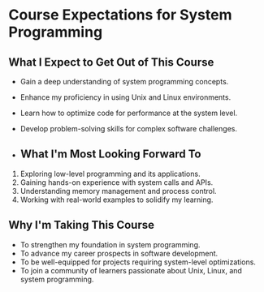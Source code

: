 # Course Expectations for System Programming

## What I Expect to Get Out of This Course

- Gain a deep understanding of system programming concepts.
- Enhance my proficiency in using Unix and Linux environments.
- Learn how to optimize code for performance at the system level.
- Develop problem-solving skills for complex software challenges.

- ## What I'm Most Looking Forward To

1. Exploring low-level programming and its applications.
2. Gaining hands-on experience with system calls and APIs.
3. Understanding memory management and process control.
4. Working with real-world examples to solidify my learning.

## Why I'm Taking This Course

- To strengthen my foundation in system programming.
- To advance my career prospects in software development.
- To be well-equipped for projects requiring system-level optimizations.
- To join a community of learners passionate about Unix, Linux, and system programming.

